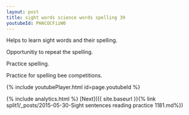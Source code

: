 ```yaml
---
layout: post
title: sight words science words spelling 39
youtubeId: PHACOCFizW0
---
```

 
 
Helps to learn sight words and their spelling.

Opportunitiy to repeat the spelling. 

Practice spelling. 
 
Practice for spelling bee competitions. 
 
{% include youtubePlayer.html id=page.youtubeId %}
 
 
{% include analytics.html %} 
[Next]({{ site.baseurl }}{% link  split1/_posts/2015-05-30-Sight sentences reading practice 1181.md%})
 
